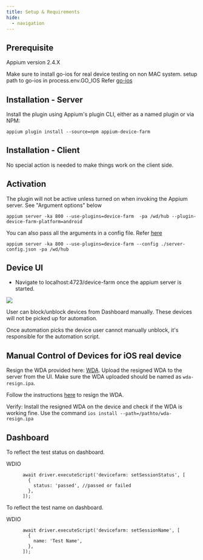 ```yaml
---
title: Setup & Requirements
hide:
  - navigation
---
```

## Prerequisite

Appium version 2.4.X

Make sure to install go-ios for real device testing on non MAC system. setup path to go-ios in process.env.GO_IOS Refer [go-ios](https://github.com/danielpaulus/go-ios)

## Installation - Server

Install the plugin using Appium's plugin CLI, either as a named plugin or via NPM:

```
appium plugin install --source=npm appium-device-farm
```

## Installation - Client

No special action is needed to make things work on the client side.

## Activation

The plugin will not be active unless turned on when invoking the Appium server. See "Argument options" below

```
appium server -ka 800 --use-plugins=device-farm  -pa /wd/hub --plugin-device-farm-platform=android
```

You can also pass all the arguments in a config file. Refer [here](https://github.com/AppiumTestDistribution/appium-device-farm/blob/main/server-config.json)
```
appium server -ka 800 --use-plugins=device-farm --config ./server-config.json -pa /wd/hub
```

## Device UI

- Navigate to localhost:4723/device-farm once the appium server is started.

<img src="https://github.com/AppiumTestDistribution/appium-device-farm/blob/main/docs/assets/images/demo.gif?raw=true">

User can block/unblock devices from Dashboard manually. These devices will not be picked up for automation.

Once automation picks the device user cannot manually unblock, it's responsible for the automation script.

## Manual Control of Devices for iOS real device
Resign the WDA provided here: [WDA](https://github.com/AppiumTestDistribution/appium-device-farm/blob/main/WDA.ipa). Upload the resigned WDA to the server from the UI. Make sure the WDA uploaded should be named as `wda-resign.ipa`.

Follow the instructions [here](https://github.com/DanTheMan827/ios-app-signer) to resign the WDA.

Verify: Install the resigned WDA on the device and check if the WDA is working fine. Use the command 
`ios install --path=/pathto/wda-resign.ipa`
## Dashboard

To reflect the test status on dashboard. 

WDIO
```
      await driver.executeScript('devicefarm: setSessionStatus', [
        {
          status: 'passed', //passed or failed
        },
      ]);
```


To reflect the test name on dashboard.

WDIO 
```
      await driver.executeScript('devicefarm: setSessionName', [
        {
          name: 'Test Name',
        },
      ]);
```
